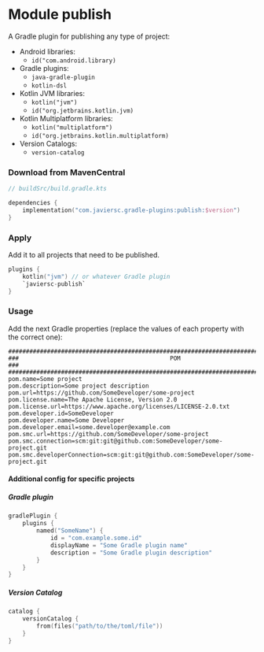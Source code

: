 # Module publish

A Gradle plugin for publishing any type of project:

- Android libraries:
    - `id("com.android.library)`
- Gradle plugins:
    - `java-gradle-plugin`
    - `kotlin-dsl`
- Kotlin JVM libraries:
    - `kotlin("jvm")`
    - `id("org.jetbrains.kotlin.jvm)`
- Kotlin Multiplatform libraries:
    - `kotlin("multiplatform")`
    - `id("org.jetbrains.kotlin.multiplatform)`
- Version Catalogs:
    - `version-catalog`

### Download from MavenCentral

```kotlin
// buildSrc/build.gradle.kts

dependencies {
    implementation("com.javiersc.gradle-plugins:publish:$version")
}
```

### Apply

Add it to all projects that need to be published.

```kotlin
plugins {
    kotlin("jvm") // or whatever Gradle plugin
    `javiersc-publish`
}
```

### Usage

Add the next Gradle properties (replace the values of each property with the correct one):

```properties
####################################################################################################
###                                           POM                                                ###
####################################################################################################
pom.name=Some project
pom.description=Some project description
pom.url=https://github.com/SomeDeveloper/some-project
pom.license.name=The Apache License, Version 2.0
pom.license.url=https://www.apache.org/licenses/LICENSE-2.0.txt
pom.developer.id=SomeDeveloper
pom.developer.name=Some Developer
pom.developer.email=some.developer@example.com
pom.smc.url=https://github.com/SomeDeveloper/some-project
pom.smc.connection=scm:git:git@github.com:SomeDeveloper/some-project.git
pom.smc.developerConnection=scm:git:git@github.com:SomeDeveloper/some-project.git
```

#### Additional config for specific projects

##### Gradle plugin

```kotlin
gradlePlugin {
    plugins {
        named("SomeName") {
            id = "com.example.some.id"
            displayName = "Some Gradle plugin name"
            description = "Some Gradle plugin description"
        }
    }
}
```

##### Version Catalog

```kotlin
catalog {
    versionCatalog {
        from(files("path/to/the/toml/file"))
    }
}
```
